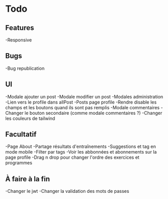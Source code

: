# Todo

## Features

-Responsive

## Bugs

-Bug republication

## UI

-Modale ajouter un post
-Modale modifier un post
-Modales administration
-Lien vers le profile dans allPost
-Posts page profile
-Rendre disable les champs et les boutons quand ils sont pas remplis
-Modale commentaires
-Changer le bouton secondaire (comme modale commentaires ?)
-Changer les couleurs de tailwind

## Facultatif

-Page About
-Partage résultats d'entraînements
-Suggestions et tag en mode mobile
-Filter par tags
-Voir les abbonnées et abonnements sur la page profile
-Drag n drop pour changer l'ordre des exercices et programmes

## À faire à la fin

-Changer le jwt
-Changer la validation des mots de passes
